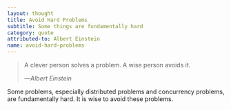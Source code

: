```yaml
---
layout: thought
title: Avoid Hard Problems
subtitle: Some things are fundamentally hard
category: quote
attributed-to: Albert Einstein
name: avoid-hard-problems
---
```

> A clever person solves a problem.
> A wise person avoids it.
>
> &mdash;<cite>Albert Einstein</cite>

Some problems, especially distributed problems and concurrency problems,
are fundamentally hard. It is wise to avoid these problems.

